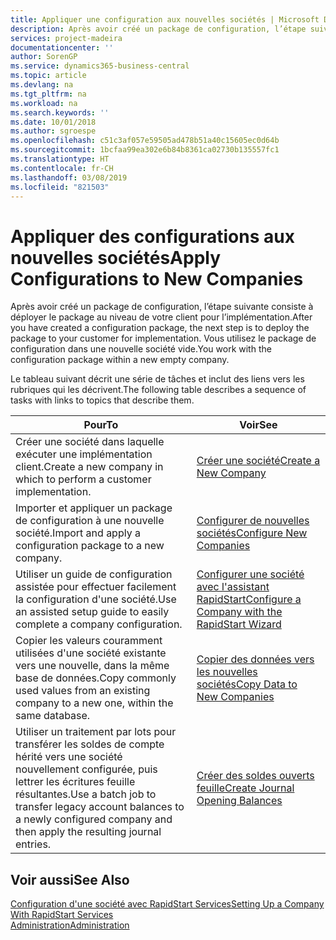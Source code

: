 ```yaml
---
title: Appliquer une configuration aux nouvelles sociétés | Microsoft Docs
description: Après avoir créé un package de configuration, l’étape suivante consiste à déployer le package au niveau de votre client pour l’implémentation. Vous utilisez la configuration avec une nouvelle société vide.
services: project-madeira
documentationcenter: ''
author: SorenGP
ms.service: dynamics365-business-central
ms.topic: article
ms.devlang: na
ms.tgt_pltfrm: na
ms.workload: na
ms.search.keywords: ''
ms.date: 10/01/2018
ms.author: sgroespe
ms.openlocfilehash: c51c3af057e59505ad478b51a40c15605ec0d64b
ms.sourcegitcommit: 1bcfaa99ea302e6b84b8361ca02730b135557fc1
ms.translationtype: HT
ms.contentlocale: fr-CH
ms.lasthandoff: 03/08/2019
ms.locfileid: "821503"
---
```

# <a name="apply-configurations-to-new-companies"></a><span data-ttu-id="4f7ec-104">Appliquer des configurations aux nouvelles sociétés</span><span class="sxs-lookup"><span data-stu-id="4f7ec-104">Apply Configurations to New Companies</span></span>
<span data-ttu-id="4f7ec-105">Après avoir créé un package de configuration, l’étape suivante consiste à déployer le package au niveau de votre client pour l’implémentation.</span><span class="sxs-lookup"><span data-stu-id="4f7ec-105">After you have created a configuration package, the next step is to deploy the package to your customer for implementation.</span></span> <span data-ttu-id="4f7ec-106">Vous utilisez le package de configuration dans une nouvelle société vide.</span><span class="sxs-lookup"><span data-stu-id="4f7ec-106">You work with the configuration package within a new empty company.</span></span>  

 <span data-ttu-id="4f7ec-107">Le tableau suivant décrit une série de tâches et inclut des liens vers les rubriques qui les décrivent.</span><span class="sxs-lookup"><span data-stu-id="4f7ec-107">The following table describes a sequence of tasks with links to topics that describe them.</span></span>

|<span data-ttu-id="4f7ec-108">**Pour**</span><span class="sxs-lookup"><span data-stu-id="4f7ec-108">**To**</span></span>|<span data-ttu-id="4f7ec-109">**Voir**</span><span class="sxs-lookup"><span data-stu-id="4f7ec-109">**See**</span></span>|  
|------------|-------------|  
|<span data-ttu-id="4f7ec-110">Créer une société dans laquelle exécuter une implémentation client.</span><span class="sxs-lookup"><span data-stu-id="4f7ec-110">Create a new company in which to perform a customer implementation.</span></span>|[<span data-ttu-id="4f7ec-111">Créer une société</span><span class="sxs-lookup"><span data-stu-id="4f7ec-111">Create a New Company</span></span>](admin-how-to-create-a-new-company.md)|  
|<span data-ttu-id="4f7ec-112">Importer et appliquer un package de configuration à une nouvelle société.</span><span class="sxs-lookup"><span data-stu-id="4f7ec-112">Import and apply a configuration package to a new company.</span></span>|[<span data-ttu-id="4f7ec-113">Configurer de nouvelles sociétés</span><span class="sxs-lookup"><span data-stu-id="4f7ec-113">Configure New Companies</span></span>](admin-how-to-configure-new-companies.md)|  
|<span data-ttu-id="4f7ec-114">Utiliser un guide de configuration assistée pour effectuer facilement la configuration d'une société.</span><span class="sxs-lookup"><span data-stu-id="4f7ec-114">Use an assisted setup guide to easily complete a company configuration.</span></span>|[<span data-ttu-id="4f7ec-115">Configurer une société avec l'assistant RapidStart</span><span class="sxs-lookup"><span data-stu-id="4f7ec-115">Configure a Company with the RapidStart Wizard</span></span>](admin-how-to-configure-a-company-with-the-rapidstart-wizard.md)|
|<span data-ttu-id="4f7ec-116">Copier les valeurs couramment utilisées d'une société existante vers une nouvelle, dans la même base de données.</span><span class="sxs-lookup"><span data-stu-id="4f7ec-116">Copy commonly used values from an existing company to a new one, within the same database.</span></span>|[<span data-ttu-id="4f7ec-117">Copier des données vers les nouvelles sociétés</span><span class="sxs-lookup"><span data-stu-id="4f7ec-117">Copy Data to New Companies</span></span>](admin-how-to-copy-data-to-new-companies.md)|  
|<span data-ttu-id="4f7ec-118">Utiliser un traitement par lots pour transférer les soldes de compte hérité vers une société nouvellement configurée, puis lettrer les écritures feuille résultantes.</span><span class="sxs-lookup"><span data-stu-id="4f7ec-118">Use a batch job to transfer legacy account balances to a newly configured company and then apply the resulting journal entries.</span></span>|[<span data-ttu-id="4f7ec-119">Créer des soldes ouverts feuille</span><span class="sxs-lookup"><span data-stu-id="4f7ec-119">Create Journal Opening Balances</span></span>](admin-how-to-create-journal-opening-balances.md)|  

## <a name="see-also"></a><span data-ttu-id="4f7ec-120">Voir aussi</span><span class="sxs-lookup"><span data-stu-id="4f7ec-120">See Also</span></span>  
[<span data-ttu-id="4f7ec-121">Configuration d'une société avec RapidStart Services</span><span class="sxs-lookup"><span data-stu-id="4f7ec-121">Setting Up a Company With RapidStart Services</span></span>](admin-set-up-a-company-with-rapidstart.md)  
[<span data-ttu-id="4f7ec-122">Administration</span><span class="sxs-lookup"><span data-stu-id="4f7ec-122">Administration</span></span>](admin-setup-and-administration.md)

